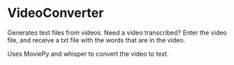 # VideoConverter

Generates text files from videos. Need a video transcribed? Enter the video file, and receive a txt file with the words that are in the video.

Uses MoviePy and whisper to convert the video to text.
